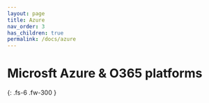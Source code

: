 ```yaml
---
layout: page
title: Azure
nav_order: 3
has_children: true
permalink: /docs/azure
---
```


# Microsft Azure & O365 platforms 


{: .fs-6 .fw-300 }
